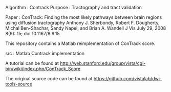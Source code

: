 Algorithm : Contrack
Purpose : Tractography and tract validation

Paper :
ConTrack: Finding the most likely pathways between brain regions using diffusion tractography
Anthony J. Sherbondy, Robert F. Dougherty, Michal Ben-Shachar, Sandy Napel, and Brian A. Wandell
J Vis July 29, 2008 8(9): 15; doi:10.1167/8.9.15

This repository contains a Matlab reimplementation of ConTrack score.

src : Matlab Contrack implementation

A tutorial can be found at
http://web.stanford.edu/group/vista/cgi-bin/wiki/index.php/ConTrack_Score

The original source code can be found at
https://github.com/vistalab/dwi-tools-source
